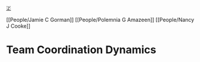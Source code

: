 [🇿](zotero://select/library/items/ZADJ76XR)

[[People/Jamie C Gorman]] [[People/Polemnia G Amazeen]] [[People/Nancy J Cooke]] 
# Team Coordination Dynamics

